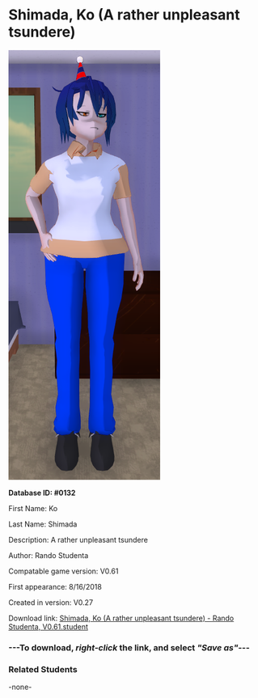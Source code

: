 # Shimada, Ko (A rather unpleasant tsundere)

<img src="../../Files/Images/Shimada, Ko (A rather unpleasant tsundere).png" title="Shimada, Ko (A rather unpleasant tsundere) - Rando Studenta, V0.61">

**Database ID: #0132**

First Name: Ko

Last Name: Shimada

Description: A rather unpleasant tsundere

Author: Rando Studenta

Compatable game version: V0.61

First appearance: 8/16/2018

Created in version: V0.27

Download link: <a href="https://raw.githubusercontent.com/Arbiter1223/Daigaku-Gurashi-Custom-Students/master/Files/Student%20Files/Shimada%2C%20Ko%20(A%20rather%20unpleasant%20tsundere)%20-%20Rando%20Studenta%2C%20V0.61.student">Shimada, Ko (A rather unpleasant tsundere) - Rando Studenta, V0.61.student</a>

### ---**To download, _right-click_ the link, and select _"Save as"_**---

### Related Students

-none-
